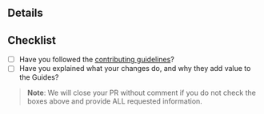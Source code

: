 ## Details

<!--
The format mentioned below will help you out:
- **Name:** Nice name about what Pull Request is.
(Prefer to use [Github Commits](https://www.conventionalcommits.org/en/v1.0.0/))
- **Referencing Issue:** A reference to a related issue in your repository.
- **Description:** Changes proposed in the pull request. If necessary, go into depth of what this pull request is doing.
- **Code Review:** @mentions of the person or team responsible for reviewing proposed changes.
-->

## Checklist

- [ ] Have you followed the [contributing guidelines](https://github.com/Dude-Perfect-Discord-Bot/Dude-Perfect/blob/main/.github/CONTRIBUTING.md)?
- [ ] Have you explained what your changes do, and why they add value to the Guides?

> **Note**: We will close your PR without comment if you do not check the boxes above and provide ALL requested information.

